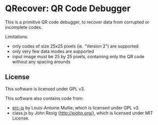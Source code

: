 # QRecover: QR Code Debugger

This is a primitive QR code debugger, to recover data from corrupted or incomplete codes.

Limitations:
- only codes of size 25x25 pixels (ie. "Version 2") are supported
- only very few data modes are supported
- input image must be 25 by 25 pixels, containing only the QR code without any spacing arounds


## License

This software is licensed under GPL v3.

This software also contains code from:
- [erc-js](https://github.com/louismullie/erc-js) by Louis-Antoine Mullie, which is licensed under GPL v3.
- class.js by John Resig (http://ejohn.org/), which is licensed under MIT License.
